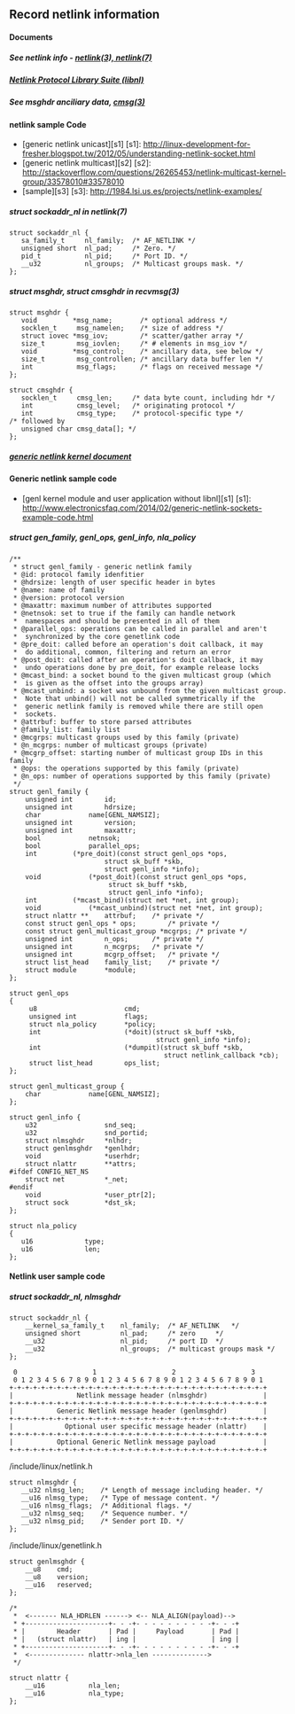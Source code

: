 Record netlink information
------------------------------------------
#### Documents

##### See netlink info - [netlink(3), netlink(7)][man-page]
[man-page]: https://www.kernel.org/doc/man-pages/

##### [Netlink Protocol Library Suite (libnl)][libnl-web]
[libnl-web]: https://www.infradead.org/~tgr/libnl/

##### See msghdr anciliary data, [cmsg(3)][man-page]

#### netlink sample Code

- [generic netlink unicast][s1]
[s1]: http://linux-development-for-fresher.blogspot.tw/2012/05/understanding-netlink-socket.html
- [generic netlink multicast][s2]
[s2]: http://stackoverflow.com/questions/26265453/netlink-multicast-kernel-group/33578010#33578010
- [sample][s3]
[s3]: http://1984.lsi.us.es/projects/netlink-examples/

##### struct sockaddr_nl in netlink(7)

	struct sockaddr_nl {
	   sa_family_t     nl_family;  /* AF_NETLINK */
	   unsigned short  nl_pad;     /* Zero. */
	   pid_t           nl_pid;     /* Port ID. */
	   __u32           nl_groups;  /* Multicast groups mask. */
	};

##### struct msghdr, struct cmsghdr in recvmsg(3)

	struct msghdr {
	   void         *msg_name;       /* optional address */
	   socklen_t     msg_namelen;    /* size of address */
	   struct iovec *msg_iov;        /* scatter/gather array */
	   size_t        msg_iovlen;     /* # elements in msg_iov */
	   void         *msg_control;    /* ancillary data, see below */
	   size_t        msg_controllen; /* ancillary data buffer len */
	   int           msg_flags;      /* flags on received message */
	};

	struct cmsghdr {
	   socklen_t     cmsg_len;     /* data byte count, including hdr */
	   int           cmsg_level;   /* originating protocol */
	   int           cmsg_type;    /* protocol-specific type */
	/* followed by
	   unsigned char cmsg_data[]; */
	};

##### [generic netlink kernel document][genl-ker]
[genl-ker]: http://www.linuxfoundation.org/collaborate/workgroups/networking/generic_netlink_howto


#### Generic netlink sample code

- [genl kernel module and user application without libnl][s1]
[s1]: http://www.electronicsfaq.com/2014/02/generic-netlink-sockets-example-code.html

##### struct gen_family, genl_ops, genl_info, nla_policy

	/**
	 * struct genl_family - generic netlink family
	 * @id: protocol family idenfitier
	 * @hdrsize: length of user specific header in bytes
	 * @name: name of family
	 * @version: protocol version
	 * @maxattr: maximum number of attributes supported
	 * @netnsok: set to true if the family can handle network
	 *  namespaces and should be presented in all of them
	 * @parallel_ops: operations can be called in parallel and aren't
	 *  synchronized by the core genetlink code
	 * @pre_doit: called before an operation's doit callback, it may
	 *  do additional, common, filtering and return an error
	 * @post_doit: called after an operation's doit callback, it may
	 *  undo operations done by pre_doit, for example release locks
	 * @mcast_bind: a socket bound to the given multicast group (which
	 *  is given as the offset into the groups array)
	 * @mcast_unbind: a socket was unbound from the given multicast group.
	 *  Note that unbind() will not be called symmetrically if the
	 *  generic netlink family is removed while there are still open
	 *  sockets.
	 * @attrbuf: buffer to store parsed attributes
	 * @family_list: family list
	 * @mcgrps: multicast groups used by this family (private)
	 * @n_mcgrps: number of multicast groups (private)
	 * @mcgrp_offset: starting number of multicast group IDs in this family
	 * @ops: the operations supported by this family (private)
	 * @n_ops: number of operations supported by this family (private)
	 */
	struct genl_family {
	    unsigned int        id;
	    unsigned int        hdrsize;
	    char            name[GENL_NAMSIZ];
	    unsigned int        version;
	    unsigned int        maxattr;
	    bool            netnsok;
	    bool            parallel_ops;
	    int         (*pre_doit)(const struct genl_ops *ops,
	                        struct sk_buff *skb,
	                        struct genl_info *info);
	    void            (*post_doit)(const struct genl_ops *ops,
	                         struct sk_buff *skb,
	                         struct genl_info *info);
	    int         (*mcast_bind)(struct net *net, int group);
	    void            (*mcast_unbind)(struct net *net, int group);
	    struct nlattr **    attrbuf;    /* private */
	    const struct genl_ops * ops;        /* private */
	    const struct genl_multicast_group *mcgrps; /* private */
	    unsigned int        n_ops;      /* private */
	    unsigned int        n_mcgrps;   /* private */
	    unsigned int        mcgrp_offset;   /* private */
	    struct list_head    family_list;    /* private */
	    struct module       *module;
	};
	
	struct genl_ops
	{
	     u8                      cmd;
	     unsigned int            flags;
	     struct nla_policy       *policy;
	     int                     (*doit)(struct sk_buff *skb,
	                                     struct genl_info *info);
	     int                     (*dumpit)(struct sk_buff *skb,
	                                       struct netlink_callback *cb);
	     struct list_head        ops_list;
	};

	struct genl_multicast_group {
	    char            name[GENL_NAMSIZ];
	};

	struct genl_info {
	    u32         		snd_seq;
	    u32         		snd_portid;
	    struct nlmsghdr 	*nlhdr;
	    struct genlmsghdr 	*genlhdr;
	    void 				*userhdr;
	    struct nlattr 		**attrs;
	#ifdef CONFIG_NET_NS
    	struct net 			*_net;
	#endif
    	void 				*user_ptr[2];
    	struct sock 		*dst_sk;
	};

	struct nla_policy
	{
	   u16             type;
	   u16             len;
	};	

#### Netlink user sample code

##### struct sockaddr_nl, nlmsghdr 

	struct sockaddr_nl {
	    __kernel_sa_family_t	nl_family;  /* AF_NETLINK   */
	    unsigned short  		nl_pad;     /* zero     */
	    __u32       			nl_pid;     /* port ID  */
		__u32       			nl_groups;  /* multicast groups mask */
	};

	 0                   1                   2                   3
	 0 1 2 3 4 5 6 7 8 9 0 1 2 3 4 5 6 7 8 9 0 1 2 3 4 5 6 7 8 9 0 1
	+-+-+-+-+-+-+-+-+-+-+-+-+-+-+-+-+-+-+-+-+-+-+-+-+-+-+-+-+-+-+-+-+
	|                Netlink message header (nlmsghdr)              |
	+-+-+-+-+-+-+-+-+-+-+-+-+-+-+-+-+-+-+-+-+-+-+-+-+-+-+-+-+-+-+-+-+
	|           Generic Netlink message header (genlmsghdr)         |
	+-+-+-+-+-+-+-+-+-+-+-+-+-+-+-+-+-+-+-+-+-+-+-+-+-+-+-+-+-+-+-+-+
	|             Optional user specific message header (nlattr)    |
	+-+-+-+-+-+-+-+-+-+-+-+-+-+-+-+-+-+-+-+-+-+-+-+-+-+-+-+-+-+-+-+-+
	|           Optional Generic Netlink message payload            |
	+-+-+-+-+-+-+-+-+-+-+-+-+-+-+-+-+-+-+-+-+-+-+-+-+-+-+-+-+-+-+-+-+

/include/linux/netlink.h

	struct nlmsghdr {
	   __u32 nlmsg_len;    /* Length of message including header. */
	   __u16 nlmsg_type;   /* Type of message content. */
	   __u16 nlmsg_flags;  /* Additional flags. */
	   __u32 nlmsg_seq;    /* Sequence number. */
	   __u32 nlmsg_pid;    /* Sender port ID. */
	};

/include/linux/genetlink.h

	struct genlmsghdr {
	    __u8    cmd;
	    __u8    version;
	    __u16   reserved;
	};

	/*
	 *  <------- NLA_HDRLEN ------> <-- NLA_ALIGN(payload)-->
	 * +---------------------+- - -+- - - - - - - - - -+- - -+
	 * |        Header       | Pad |     Payload       | Pad |
	 * |   (struct nlattr)   | ing |                   | ing |
	 * +---------------------+- - -+- - - - - - - - - -+- - -+
	 *  <-------------- nlattr->nla_len -------------->
	 */
	
	struct nlattr {
	    __u16           nla_len;
	    __u16           nla_type;
	};


